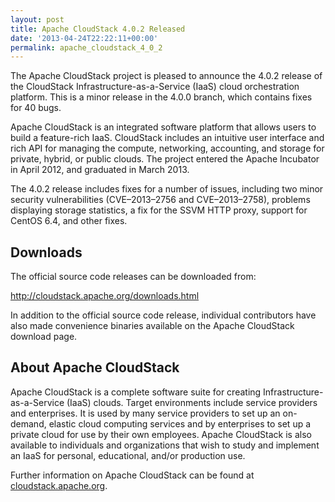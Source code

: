 ```yaml
---
layout: post
title: Apache CloudStack 4.0.2 Released
date: '2013-04-24T22:22:11+00:00'
permalink: apache_cloudstack_4_0_2
---
```

<p>The Apache CloudStack project is pleased to announce the 4.0.2 release
of the CloudStack Infrastructure-as-a-Service (IaaS) cloud orchestration
platform. This is a minor release in the 4.0.0 branch, which contains
fixes for 40 bugs. </p>

<p>Apache CloudStack is an integrated software platform that allows users
to build a feature-rich IaaS. CloudStack includes an intuitive user
interface and rich API for managing the compute, networking, accounting,
and storage for private, hybrid, or public clouds. The project entered
the Apache Incubator in April 2012, and graduated in March 2013.</p>

<p>The 4.0.2 release includes fixes for a number of issues, including two
minor security vulnerabilities (CVE&#8211;2013&#8211;2756 and CVE&#8211;2013&#8211;2758),
problems displaying storage statistics, a fix for the SSVM HTTP proxy,
support for CentOS 6.4, and other fixes.</p>

<h2 id="downloads">Downloads</h2>

<p>The official source code releases can be downloaded from:</p>

<p><a href="http://cloudstack.apache.org/downloads.html">http://cloudstack.apache.org/downloads.html</a></p>

<p>In addition to the official source code release, individual contributors
have also made convenience binaries available on the Apache CloudStack
download page.</p>

<h2 id="aboutapachecloudstack">About Apache CloudStack</h2>

<p>Apache CloudStack is a complete software suite for creating
Infrastructure-as-a-Service (IaaS) clouds. Target environments include
service providers and enterprises. It is used by many service providers
to set up an on-demand, elastic cloud computing services and by
enterprises to set up a private cloud for use by their own employees.
Apache CloudStack is also available to individuals and organizations
that wish to study and implement an IaaS for personal, educational,
and/or production use.</p>

<p>Further information on Apache CloudStack can be found at
<a href="http://cloudstack.apache.org/">cloudstack.apache.org</a>.</p>
